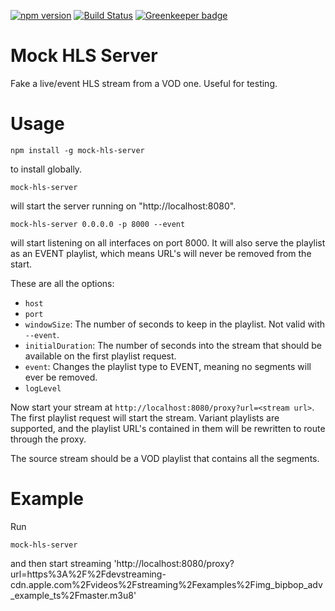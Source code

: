 [![npm version](https://badge.fury.io/js/mock-hls-server.svg)](https://badge.fury.io/js/mock-hls-server)
[![Build Status](https://travis-ci.org/tjenkinson/mock-hls-server.svg?branch=master)](https://travis-ci.org/tjenkinson/mock-hls-server)
[![Greenkeeper badge](https://badges.greenkeeper.io/tjenkinson/mock-hls-server.svg)](https://greenkeeper.io/)

# Mock HLS Server
Fake a live/event HLS stream from a VOD one. Useful for testing.

# Usage
```
npm install -g mock-hls-server
```
to install globally.

```
mock-hls-server
```
will start the server running on "http://localhost:8080".

```
mock-hls-server 0.0.0.0 -p 8000 --event
```
will start listening on all interfaces on port 8000. It will also serve the playlist as an EVENT playlist, which means URL's will never be removed from the start.

These are all the options:
- `host`
- `port`
- `windowSize`: The number of seconds to keep in the playlist. Not valid with `--event`.
- `initialDuration`: The number of seconds into the stream that should be available on the first playlist request.
- `event`: Changes the playlist type to EVENT, meaning no segments will ever be removed.
- `logLevel`

Now start your stream at `http://localhost:8080/proxy?url=<stream url>`. The first playlist request will start the stream. Variant playlists are supported, and the playlist URL's contained in them will be rewritten to route through the proxy.

The source stream should be a VOD playlist that contains all the segments.

# Example

Run
```
mock-hls-server
```
and then start streaming 'http://localhost:8080/proxy?url=https%3A%2F%2Fdevstreaming-cdn.apple.com%2Fvideos%2Fstreaming%2Fexamples%2Fimg_bipbop_adv_example_ts%2Fmaster.m3u8'
